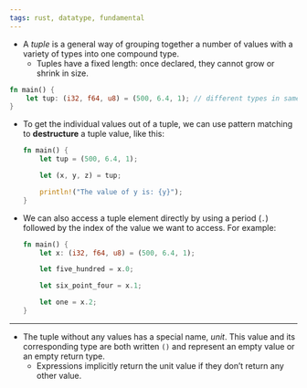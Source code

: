 ```yaml
---
tags: rust, datatype, fundamental
---
```


- A _tuple_ is a general way of grouping together a number of values with a variety of types into one compound type.
	- Tuples have a fixed length: once declared, they cannot grow or shrink in size.

```rust
fn main() {
    let tup: (i32, f64, u8) = (500, 6.4, 1); // different types in same tuple
}
```

- To get the individual values out of a tuple, we can use pattern matching to **destructure** a tuple value, like this:
	```rust
	fn main() {
	    let tup = (500, 6.4, 1);
	
	    let (x, y, z) = tup;
	
	    println!("The value of y is: {y}");
	}
	```

- We can also access a tuple element directly by using a period (`.`) followed by the index of the value we want to access. For example:
	```rust
	fn main() {
	    let x: (i32, f64, u8) = (500, 6.4, 1);
	
	    let five_hundred = x.0;
	
	    let six_point_four = x.1;
	
	    let one = x.2;
	}
	```

---

- The tuple without any values has a special name, _unit_. This value and its corresponding type are both written `()` and represent an empty value or an empty return type.
	- Expressions implicitly return the unit value if they don’t return any other value.
